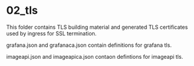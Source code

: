 # 02_tls
  
This folder contains TLS building material and generated TLS certificates used by ingress for SSL termination.

grafana.json and grafanaca.json contain definitions for grafana tls.

imageapi.json and imageapica.json contaon defintions for imageapi tls.  